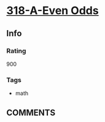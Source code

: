 # [318-A-Even Odds](https://codeforces.com/problemset/problem/318/A)

## Info

### Rating

900

### Tags

- math

## __COMMENTS__

> 
